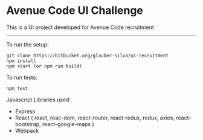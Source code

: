 # Avenue Code UI Challenge #

This is a UI project developed for Avenue Code recruitment



***

To run the setup:
```
git clone https://bitbucket.org/glauber-silva/ui-recruitment
npm install
npm start (or npm run build)
```

To run tests:
```
npm test
```

Javascript Libraries used:

- Express
- React ( react, reac-dom, react-router, react-redux, redux, axios, react-bootstrap, react-google-maps )
- Webpack



